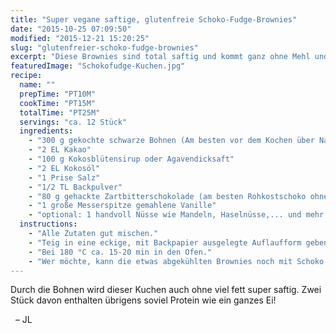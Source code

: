 ```yaml
---
title: "Super vegane saftige, glutenfreie Schoko-Fudge-Brownies"
date: "2015-10-25 07:09:50"
modified: "2015-12-21 15:20:25"
slug: "glutenfreier-schoko-fudge-brownies"
excerpt: "Diese Brownies sind total saftig und kommt ganz ohne Mehl und Zucker aus. Ihr Geheimnis: Schwarze Bohnen!"
featuredImage: "Schokofudge-Kuchen.jpg"
recipe:
  name: ""
  prepTime: "PT10M"
  cookTime: "PT15M"
  totalTime: "PT25M"
  servings: "ca. 12 Stück"
  ingredients:
    - "300 g gekochte schwarze Bohnen (Am besten vor dem Kochen über Nacht einweichen)"
    - "2 EL Kakao"
    - "100 g Kokosblütensirup oder Agavendicksaft"
    - "2 EL Kokosöl"
    - "1 Prise Salz"
    - "1/2 TL Backpulver"
    - "80 g gehackte Zartbitterschokolade (am besten Rohkostschoko ohne Zucker, weglassen auf eigene Gefahr)"
    - "1 große Messerspitze gemahlene Vanille"
    - "optional: 1 handvoll Nüsse wie Mandeln, Haselnüsse,... und mehr Schoko für die Glasur"
  instructions:
    - "Alle Zutaten gut mischen."
    - "Teig in eine eckige, mit Backpapier ausgelegte Auflaufform geben."
    - "Bei 180 °C ca. 15-20 min in den Ofen."
    - "Wer möchte, kann die etwas abgekühlten Brownies noch mit Schoko überziehen."
---
```


Durch die Bohnen wird dieser Kuchen auch ohne viel fett super saftig. Zwei Stück davon enthalten übrigens soviel Protein wie ein ganzes Ei!

  – JL